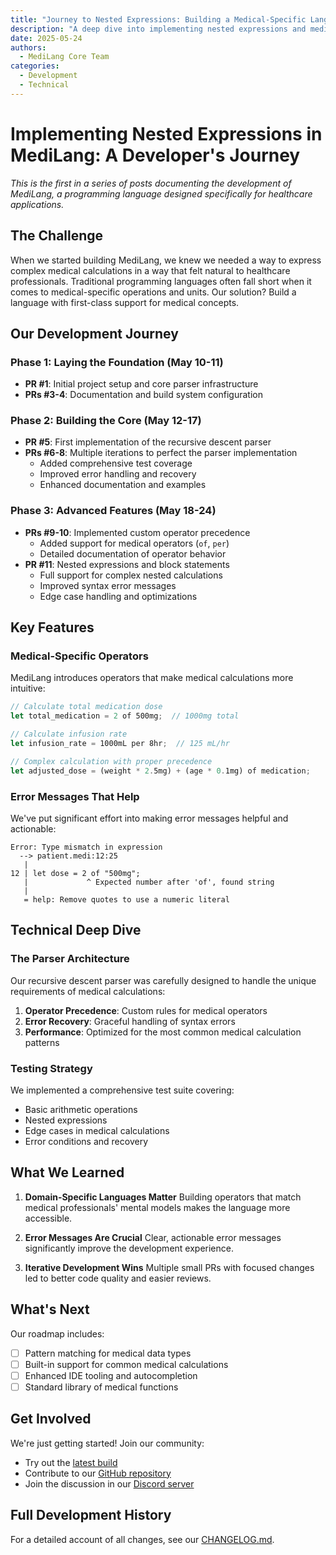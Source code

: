```yaml
---
title: "Journey to Nested Expressions: Building a Medical-Specific Language Feature"
description: "A deep dive into implementing nested expressions and medical operators in MediLang"
date: 2025-05-24
authors:
  - MediLang Core Team
categories:
  - Development
  - Technical
---
```


# Implementing Nested Expressions in MediLang: A Developer's Journey

*This is the first in a series of posts documenting the development of MediLang, a programming language designed specifically for healthcare applications.*

## The Challenge

When we started building MediLang, we knew we needed a way to express complex medical calculations in a way that felt natural to healthcare professionals. Traditional programming languages often fall short when it comes to medical-specific operations and units. Our solution? Build a language with first-class support for medical concepts.

## Our Development Journey

### Phase 1: Laying the Foundation (May 10-11)
- **PR #1**: Initial project setup and core parser infrastructure
- **PRs #3-4**: Documentation and build system configuration

### Phase 2: Building the Core (May 12-17)
- **PR #5**: First implementation of the recursive descent parser
- **PRs #6-8**: Multiple iterations to perfect the parser implementation
  - Added comprehensive test coverage
  - Improved error handling and recovery
  - Enhanced documentation and examples

### Phase 3: Advanced Features (May 18-24)
- **PRs #9-10**: Implemented custom operator precedence
  - Added support for medical operators (`of`, `per`)
  - Detailed documentation of operator behavior
- **PR #11**: Nested expressions and block statements
  - Full support for complex nested calculations
  - Improved syntax error messages
  - Edge case handling and optimizations

## Key Features

### Medical-Specific Operators

MediLang introduces operators that make medical calculations more intuitive:

```rust
// Calculate total medication dose
let total_medication = 2 of 500mg;  // 1000mg total

// Calculate infusion rate
let infusion_rate = 1000mL per 8hr;  // 125 mL/hr

// Complex calculation with proper precedence
let adjusted_dose = (weight * 2.5mg) + (age * 0.1mg) of medication;
```

### Error Messages That Help

We've put significant effort into making error messages helpful and actionable:

```
Error: Type mismatch in expression
  --> patient.medi:12:25
   |
12 | let dose = 2 of "500mg";
   |             ^ Expected number after 'of', found string
   |
   = help: Remove quotes to use a numeric literal
```

## Technical Deep Dive

### The Parser Architecture

Our recursive descent parser was carefully designed to handle the unique requirements of medical calculations:

1. **Operator Precedence**: Custom rules for medical operators
2. **Error Recovery**: Graceful handling of syntax errors
3. **Performance**: Optimized for the most common medical calculation patterns

### Testing Strategy

We implemented a comprehensive test suite covering:
- Basic arithmetic operations
- Nested expressions
- Edge cases in medical calculations
- Error conditions and recovery

## What We Learned

1. **Domain-Specific Languages Matter**
   Building operators that match medical professionals' mental models makes the language more accessible.

2. **Error Messages Are Crucial**
   Clear, actionable error messages significantly improve the development experience.

3. **Iterative Development Wins**
   Multiple small PRs with focused changes led to better code quality and easier reviews.

## What's Next

Our roadmap includes:

- [ ] Pattern matching for medical data types
- [ ] Built-in support for common medical calculations
- [ ] Enhanced IDE tooling and autocompletion
- [ ] Standard library of medical functions

## Get Involved

We're just getting started! Join our community:
- Try out the [latest build](https://github.com/MediLang/medi/releases)
- Contribute to our [GitHub repository](https://github.com/MediLang/medi)
- Join the discussion in our [Discord server](#)

## Full Development History

For a detailed account of all changes, see our [CHANGELOG.md](https://github.com/MediLang/medi/blob/main/CHANGELOG.md).
